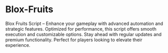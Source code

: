 # Blox-Fruits
Blox Fruits Script – Enhance your gameplay with advanced automation and strategic features. Optimized for performance, this script offers smooth execution and customizable options. Stay ahead with regular updates and premium functionality. Perfect for players looking to elevate their experience.
